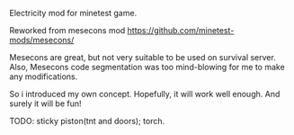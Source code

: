 
Electricity mod for minetest game.

Reworked from mesecons mod https://github.com/minetest-mods/mesecons/

Mesecons are great, but not very suitable to be used on survival server.
Also, Mesecons code segmentation was too mind-blowing for me to make any modifications.

So i introduced my own concept.
Hopefully, it will work well enough.
And surely it will be fun!

TODO: sticky piston(tnt and doors); torch.
